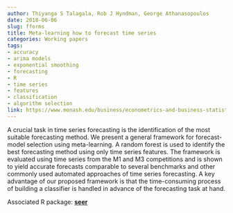```yaml
---
author: Thiyanga S Talagala, Rob J Hyndman, George Athanasopoulos
date: 2018-06-06
slug: fforms
title: Meta-learning how to forecast time series
categories: Working papers
tags:
- accuracy
- arima models
- exponential smoothing
- forecasting
- R
- time series
- features
- classification
- algorithm selection
link: https://www.monash.edu/business/econometrics-and-business-statistics/research/publications/ebs/wp06-2018.pdf
---
```


A crucial task in time series forecasting is the identification of the most suitable forecasting
method. We present a general framework for forecast-model selection using meta-learning. A
random forest is used to identify the best forecasting method using only time series features.
The framework is evaluated using time series from the M1 and M3 competitions and is
shown to yield accurate forecasts comparable to several benchmarks and other commonly
used automated approaches of time series forecasting. A key advantage of our proposed
framework is that the time-consuming process of building a classifier is handled in advance
of the forecasting task at hand.

Associated R package: **[seer](https://github.com/thiyangt/seer)**
